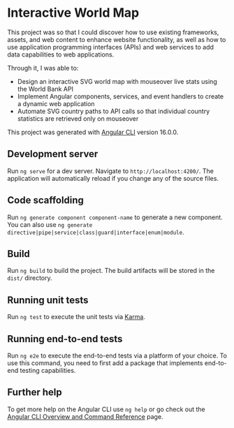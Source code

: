# Interactive World Map

This project was so that I could discover how to use existing frameworks, assets, and web content to enhance website functionality, as well as how to use application programming interfaces (APIs) and web services to add data capabilities to web applications.

Through it, I was able to:

* Design an interactive SVG world map with mouseover live stats using the World Bank API
* Implement Angular components, services, and event handlers to create a dynamic web application
* Automate SVG country paths to API calls so that individual country statistics are retrieved only on mouseover

This project was generated with [Angular CLI](https://github.com/angular/angular-cli) version 16.0.0.

## Development server

Run `ng serve` for a dev server. Navigate to `http://localhost:4200/`. The application will automatically reload if you change any of the source files.

## Code scaffolding

Run `ng generate component component-name` to generate a new component. You can also use `ng generate directive|pipe|service|class|guard|interface|enum|module`.

## Build

Run `ng build` to build the project. The build artifacts will be stored in the `dist/` directory.

## Running unit tests

Run `ng test` to execute the unit tests via [Karma](https://karma-runner.github.io).

## Running end-to-end tests

Run `ng e2e` to execute the end-to-end tests via a platform of your choice. To use this command, you need to first add a package that implements end-to-end testing capabilities.

## Further help

To get more help on the Angular CLI use `ng help` or go check out the [Angular CLI Overview and Command Reference](https://angular.io/cli) page.
